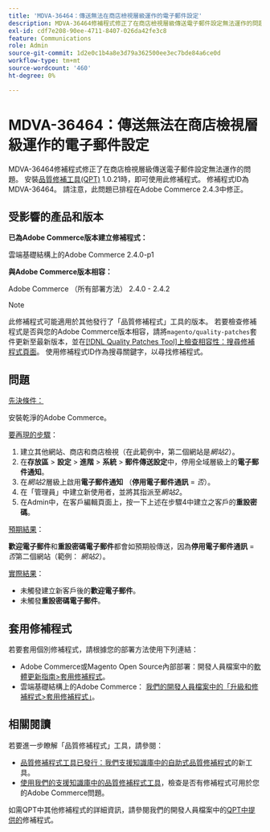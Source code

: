 ```yaml
---
title: 'MDVA-36464：傳送無法在商店檢視層級運作的電子郵件設定'
description: MDVA-36464修補程式修正了在商店檢視層級傳送電子郵件設定無法運作的問題。 安裝[Quality Patches Tool (QPT)](/help/announcements/adobe-commerce-announcements/magento-quality-patches-released-new-tool-to-self-serve-quality-patches.md) 1.0.21後，即可使用此修補程式。 修補程式ID為MDVA-36464。 請注意，此問題已排程在Adobe Commerce 2.4.3中修正。
exl-id: cdf7e208-90ee-4711-8407-026da42fe3c8
feature: Communications
role: Admin
source-git-commit: 1d2e0c1b4a8e3d79a362500ee3ec7bde84a6ce0d
workflow-type: tm+mt
source-wordcount: '460'
ht-degree: 0%

---
```


# MDVA-36464：傳送無法在商店檢視層級運作的電子郵件設定

MDVA-36464修補程式修正了在商店檢視層級傳送電子郵件設定無法運作的問題。 安裝[品質修補工具(QPT)](/help/announcements/adobe-commerce-announcements/magento-quality-patches-released-new-tool-to-self-serve-quality-patches.md) 1.0.21時，即可使用此修補程式。 修補程式ID為MDVA-36464。 請注意，此問題已排程在Adobe Commerce 2.4.3中修正。

## 受影響的產品和版本

**已為Adobe Commerce版本建立修補程式：**

雲端基礎結構上的Adobe Commerce 2.4.0-p1

**與Adobe Commerce版本相容：**

Adobe Commerce （所有部署方法） 2.4.0 - 2.4.2

>[!NOTE]
>
>此修補程式可能適用於其他發行了「品質修補程式」工具的版本。 若要檢查修補程式是否與您的Adobe Commerce版本相容，請將`magento/quality-patches`套件更新至最新版本，並在[[!DNL Quality Patches Tool]上檢查相容性：搜尋修補程式頁面](https://devdocs.magento.com/quality-patches/tool.html#patch-grid)。 使用修補程式ID作為搜尋關鍵字，以尋找修補程式。

## 問題

<u>先決條件：</u>

安裝乾淨的Adobe Commerce。

<u>要再現的步驟</u>：

1. 建立其他網站、商店和商店檢視（在此範例中，第二個網站是&#x200B;*網站2*）。
1. 在&#x200B;**存放區** > **設定** > **進階** > **系統** > **郵件傳送設定**&#x200B;中，停用全域層級上的&#x200B;**電子郵件通知**。
1. 在&#x200B;*網站2*&#x200B;層級上啟用&#x200B;**電子郵件通知** （**停用電子郵件通訊** = *否*）。
1. 在「管理員」中建立新使用者，並將其指派至&#x200B;*網站2*。
1. 在Admin中，在客戶編輯頁面上，按一下上述在步驟4中建立之客戶的&#x200B;**重設密碼**。

<u>預期結果</u>：

**歡迎電子郵件**&#x200B;和&#x200B;**重設密碼電子郵件**&#x200B;都會如預期般傳送，因為&#x200B;**停用電子郵件通訊** = *否*&#x200B;第二個網站（範例： *網站2*）。

<u>實際結果</u>：

* 未觸發建立新客戶後的&#x200B;**歡迎電子郵件**。
* 未觸發&#x200B;**重設密碼電子郵件**。

## 套用修補程式

若要套用個別修補程式，請根據您的部署方法使用下列連結：

* Adobe Commerce或Magento Open Source內部部署：開發人員檔案中的[軟體更新指南>套用修補程式](https://devdocs.magento.com/guides/v2.4/comp-mgr/patching/mqp.html)。
* 雲端基礎結構上的Adobe Commerce： [我們的開發人員檔案中的「升級和修補程式>套用修補程式」](https://devdocs.magento.com/cloud/project/project-patch.html)。

## 相關閱讀

若要進一步瞭解「品質修補程式」工具，請參閱：

* [品質修補程式工具已發行：我們支援知識庫中的自助式品質修補程式](/help/announcements/adobe-commerce-announcements/magento-quality-patches-released-new-tool-to-self-serve-quality-patches.md)的新工具。
* [使用我們的支援知識庫中的品質修補程式工具](/help/support-tools/patches-available-in-qpt-tool/check-patch-for-magento-issue-with-magento-quality-patches.md)，檢查是否有修補程式可用於您的Adobe Commerce問題。

如需QPT中其他修補程式的詳細資訊，請參閱我們的開發人員檔案中的[QPT中提供的](https://devdocs.magento.com/quality-patches/tool.html#patch-grid)修補程式。
